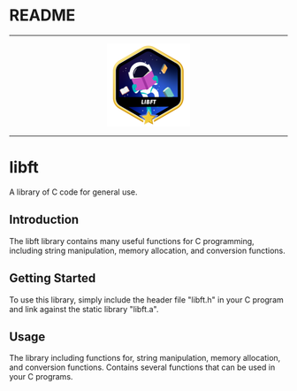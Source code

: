 # README

---

<div align="center">

![libftm.png](./img/libftm.png)

</div>

---

# libft

A library of C code for general use.

## Introduction

The libft library contains many useful functions for C programming, including string manipulation, memory allocation, and conversion functions.

## Getting Started

To use this library, simply include the header file "libft.h" in your C program and link against the static library "libft.a".

## Usage

The library including functions for, string manipulation, memory allocation, and conversion functions. Contains several functions that can be used in your C programs.
